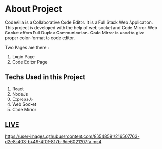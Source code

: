 # About Project

CodeVilla is a Collaborative Code Editor. It is a Full Stack Web Application.
This project is developed with the help of web socket and Code Mirror.
Web Socket offers Full Duplex Communication. Code Mirror is used to give proper color-format to 
code editor.

Two Pages are there :
1. Login Page
2. Code Editor Page

## Techs Used in this Project

1. React
2. NodeJs
3. ExpressJs
4. Web Socket
5. Code Mirror

## [LIVE](https://codevilla.onrender.com/)

https://user-images.githubusercontent.com/86548591/216507763-d2e8a403-b449-4f01-817b-9de6021207fa.mp4



